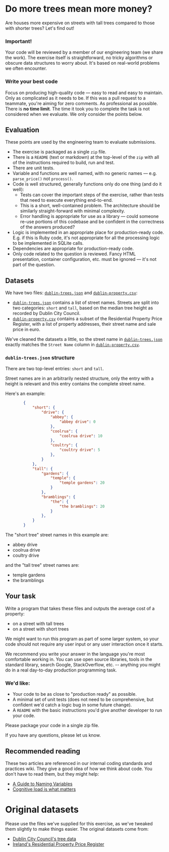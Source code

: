 # Do more trees mean more money?
Are houses more expensive on streets with tall trees compared to those with shorter trees? Let's find out!

### Important!
Your code will be reviewed by a member of our engineering team (we share the work). The exercise itself is straightforward, no tricky algorithms or obscure data structures to worry about. It's based on real-world problems we often encounter.

### Write your best code
Focus on producing high-quality code — easy to read and easy to maintain. Only as complicated as it needs to be. If this was a pull request to a teammate, you're aiming for zero comments. As professional as possible.
There is **no time limit**. The time it took you to complete the task is not considered when we evaluate. We only consider the points below.

## Evaluation
These points are used by the engineering team to evaluate submissions.

- The exercise is packaged as a single `zip` file.
- There is a `README` (text or markdown) at the top-level of the `zip` with all of the instructions required to build, run and test.
- There are unit tests.
- Variable and functions are well named, with no generic names — e.g. `parse_price()` not `process()`.
- Code is well structured, generally functions only do one thing (and do it well):
  - Tests can cover the important steps of the exercise, rather than tests that need to execute everything end-to-end.
  - This is a short, well-contained problem. The architecture should be similarly straight-forward with minimal complexity.
  - Error handling is appropriate for use as a library — could someone re-use portions of this codebase and be confident in the correctness of the answers produced?
- Logic is implemented in an appropriate place for production-ready code. E.g. if this is Ruby code, it's not appropriate for all the processing logic to be implemented in SQLite calls.
- Dependencies are appropriate for production-ready code.
- Only code related to the question is reviewed. Fancy HTML presentation, container configuration, etc. must be ignored — it's not part of the question.

## Datasets
We have two files: [`dublin-trees.json`](./dublin-trees.json) and [`dublin-property.csv`](./dublin-property.csv`):
- [`dublin-trees.json`](./dublin-trees.json) contains a list of street names. Streets are split into two categories: `short` and `tall`, based on the median tree height as recorded by Dublin City Council.
- [`dublin-property.csv`](./dublin-property.csv`) contains a subset of the Residential Property Price Register, with a list of property addresses, their street name and sale price in euro.

We've cleaned the datasets a little, so the street name in [`dublin-trees.json`](./dublin-trees.json) exactly matches the `Street Name` column in [`dublin-property.csv`](./dublin-property.csv`).

### `dublin-trees.json` structure
There are two top-level entries: `short` and `tall`.

Street names are in an arbitrarily nested structure, only the entry with a height is relevant and this entry contains the complete street name.

Here's an example:
```json
        {
            "short": {
                "drive": {
                    "abbey": {
                        "abbey drive": 0
                    },
                    "coolrua": {
                        "coolrua drive": 10
                    },
                    "coultry": {
                        "coultry drive": 5
                    },
                }
            },
            "tall": {
                "gardens": {
                    "temple": {
                        "temple gardens": 20
                    }
                },
                "bramblings": {
                    "the": {
                        "the bramblings": 20
                    }
                },
            }
        }
```

The "short tree" street names in this example are:
- abbey drive
- coolrua drive
- coultry drive

and the "tall tree" street names are:
- temple gardens
- the bramblings

## Your task
Write a program that takes these files and outputs the average cost of a property:
- on a street with tall trees
- on a street with short trees

We might want to run this program as part of some larger system, so your code should not require any user input or any user interaction once it starts.

We recommend you write your answer in the language you're most comfortable working in. You can use open source libraries, tools in the standard library, search Google, StackOverflow, etc. -- anything you might do in a real day-to-day production programming task.

### We'd like:
- Your code to be as close to "production ready" as possible.
- A minimal set of unit tests (does not need to be comprehensive, but confident we'd catch a logic bug in some future change).
- A `README` with the basic instructions you'd give another developer to run your code.

Please package your code in a single zip file.

If you have any questions, please let us know.

## Recommended reading
These two articles are referenced in our internal coding standards and practices wiki. They give a good idea of how we think about code. You don't have to read them, but they might help:
- [A Guide to Naming Variables](https://a-nickels-worth.dev/papers/varnaming/)
- [Cognitive load is what matters](https://minds.md/zakirullin/cognitive)

# Original datasets
Please use the files we've supplied for this exercise, as we've tweaked them slightly to make things easier. The original datasets come from:
- [Dublin City Council's tree data](https://data.smartdublin.ie/dataset/tree-dcc)
- [Ireland's Residential Property Price Register](https://www.propertypriceregister.ie)
